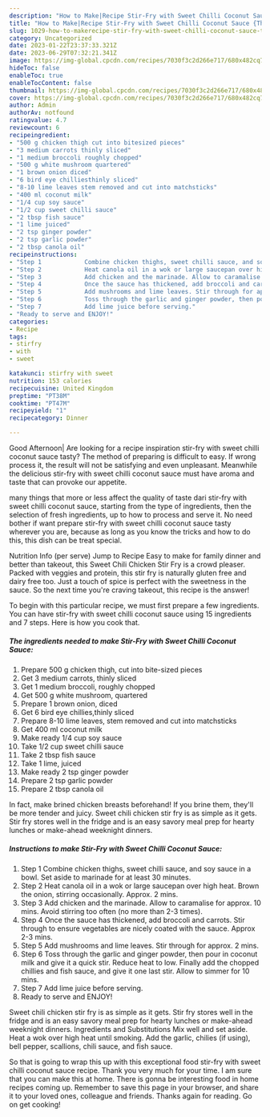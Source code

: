 ```yaml
---
description: "How to Make|Recipe Stir-Fry with Sweet Chilli Coconut Sauce {That is Special"
title: "How to Make|Recipe Stir-Fry with Sweet Chilli Coconut Sauce {That is Special"
slug: 1029-how-to-makerecipe-stir-fry-with-sweet-chilli-coconut-sauce-that-is-special
category: Uncategorized
date: 2023-01-22T23:37:33.321Z
date: 2023-06-29T07:32:21.341Z
image: https://img-global.cpcdn.com/recipes/7030f3c2d266e717/680x482cq70/stir-fry-with-sweet-chilli-coconut-sauce-recipe-main-photo.jpg
hideToc: false
enableToc: true
enableTocContent: false
thumbnail: https://img-global.cpcdn.com/recipes/7030f3c2d266e717/680x482cq70/stir-fry-with-sweet-chilli-coconut-sauce-recipe-main-photo.jpg
cover: https://img-global.cpcdn.com/recipes/7030f3c2d266e717/680x482cq70/stir-fry-with-sweet-chilli-coconut-sauce-recipe-main-photo.jpg
author: Admin
authorAv: notfound
ratingvalue: 4.7
reviewcount: 6
recipeingredient:
- "500 g chicken thigh cut into bitesized pieces"
- "3 medium carrots thinly sliced"
- "1 medium broccoli roughly chopped"
- "500 g white mushroom quartered"
- "1 brown onion diced"
- "6 bird eye chilliesthinly sliced"
- "8-10 lime leaves stem removed and cut into matchsticks"
- "400 ml coconut milk"
- "1/4 cup soy sauce"
- "1/2 cup sweet chilli sauce"
- "2 tbsp fish sauce"
- "1 lime juiced"
- "2 tsp ginger powder"
- "2 tsp garlic powder"
- "2 tbsp canola oil"
recipeinstructions:
- "Step 1            Combine chicken thighs, sweet chilli sauce, and soy sauce in a bowl. Set aside to marinade for at least 30 minutes."
- "Step 2            Heat canola oil in a wok or large saucepan over high heat. Brown the onion, stirring occasionally. Approx. 2 mins."
- "Step 3            Add chicken and the marinade. Allow to caramalise for approx. 10 mins. Avoid stirring too often (no more than 2-3 times)."
- "Step 4            Once the sauce has thickened, add broccoli and carrots. Stir through to ensure vegetables are nicely coated with the sauce. Approx 2-3 mins."
- "Step 5            Add mushrooms and lime leaves. Stir through for approx. 2 mins."
- "Step 6            Toss through the garlic and ginger powder, then pour in coconut milk and give it a quick stir. Reduce heat to low. Finally add the chopped chillies and fish sauce, and give it one last stir. Allow to simmer for 10 mins."
- "Step 7            Add lime juice before serving."
- "Ready to serve and ENJOY!"
categories:
- Recipe
tags:
- stirfry
- with
- sweet

katakunci: stirfry with sweet 
nutrition: 153 calories
recipecuisine: United Kingdom
preptime: "PT38M"
cooktime: "PT47M"
recipeyield: "1"
recipecategory: Dinner

---
```



Good Afternoon| Are looking for a recipe inspiration stir-fry with sweet chilli coconut sauce tasty? The method of preparing is difficult to easy. If wrong process it, the result will not be satisfying and even unpleasant. Meanwhile the delicious stir-fry with sweet chilli coconut sauce must have aroma and taste that can provoke our appetite.






many things that more or less affect the quality of taste dari stir-fry with sweet chilli coconut sauce, starting from the type of ingredients, then the selection of fresh ingredients, up to how to process and serve it. No need bother if want prepare stir-fry with sweet chilli coconut sauce tasty wherever you are, because as long as you know the tricks and how to do this, this dish can be treat  special.


Nutrition Info (per serve) Jump to Recipe Easy to make for family dinner and better than takeout, this Sweet Chili Chicken Stir Fry is a crowd pleaser. Packed with veggies and protein, this stir fry is naturally gluten free and dairy free too. Just a touch of spice is perfect with the sweetness in the sauce. So the next time you&#39;re craving takeout, this recipe is the answer!


To begin with this particular recipe, we must first prepare a few ingredients. You can have stir-fry with sweet chilli coconut sauce using 15 ingredients and 7 steps. Here is how you cook that.

<!--inarticleads1-->

##### The ingredients needed to make Stir-Fry with Sweet Chilli Coconut Sauce:

1. Prepare 500 g chicken thigh, cut into bite-sized pieces
1. Get 3 medium carrots, thinly sliced
1. Get 1 medium broccoli, roughly chopped
1. Get 500 g white mushroom, quartered
1. Prepare 1 brown onion, diced
1. Get 6 bird eye chillies,thinly sliced
1. Prepare 8-10 lime leaves, stem removed and cut into matchsticks
1. Get 400 ml coconut milk
1. Make ready 1/4 cup soy sauce
1. Take 1/2 cup sweet chilli sauce
1. Take 2 tbsp fish sauce
1. Take 1 lime, juiced
1. Make ready 2 tsp ginger powder
1. Prepare 2 tsp garlic powder
1. Prepare 2 tbsp canola oil


In fact, make brined chicken breasts beforehand! If you brine them, they&#39;ll be more tender and juicy. Sweet chili chicken stir fry is as simple as it gets. Stir fry stores well in the fridge and is an easy savory meal prep for hearty lunches or make-ahead weeknight dinners. 

<!--inarticleads2-->

##### Instructions to make Stir-Fry with Sweet Chilli Coconut Sauce:

1. Step 1            Combine chicken thighs, sweet chilli sauce, and soy sauce in a bowl. Set aside to marinade for at least 30 minutes.
1. Step 2            Heat canola oil in a wok or large saucepan over high heat. Brown the onion, stirring occasionally. Approx. 2 mins.
1. Step 3            Add chicken and the marinade. Allow to caramalise for approx. 10 mins. Avoid stirring too often (no more than 2-3 times).
1. Step 4            Once the sauce has thickened, add broccoli and carrots. Stir through to ensure vegetables are nicely coated with the sauce. Approx 2-3 mins.
1. Step 5            Add mushrooms and lime leaves. Stir through for approx. 2 mins.
1. Step 6            Toss through the garlic and ginger powder, then pour in coconut milk and give it a quick stir. Reduce heat to low. Finally add the chopped chillies and fish sauce, and give it one last stir. Allow to simmer for 10 mins.
1. Step 7            Add lime juice before serving.
1. Ready to serve and ENJOY!

Sweet chili chicken stir fry is as simple as it gets. Stir fry stores well in the fridge and is an easy savory meal prep for hearty lunches or make-ahead weeknight dinners. Ingredients and Substitutions Mix well and set aside. Heat a wok over high heat until smoking. Add the garlic, chilies (if using), bell pepper, scallions, chili sauce, and fish sauce. 

So that is going to wrap this up with this exceptional food stir-fry with sweet chilli coconut sauce recipe. Thank you very much for your time. I am sure that you can make this at home. There is gonna be interesting food in home recipes coming up. Remember to save this page in your browser, and share it to your loved ones, colleague and friends. Thanks again for reading. Go on get cooking!
